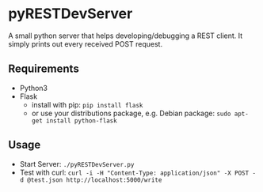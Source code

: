 # pyRESTDevServer
A small python server that helps developing/debugging a REST client. It simply prints out every received POST request.

## Requirements
* Python3
* Flask
  * install with pip: `pip install flask`
  * or use your distributions package, e.g. Debian package: `sudo apt-get install python-flask`
  
## Usage
* Start Server: `./pyRESTDevServer.py`
* Test with curl: `curl -i -H "Content-Type: application/json" -X POST -d @test.json http://localhost:5000/write`